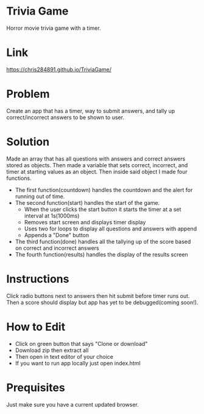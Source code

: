 # Trivia Game
Horror movie trivia game with a timer.

# Link
https://chris284891.github.io/TriviaGame/

# Problem
Create an app that has a timer, way to submit answers, and tally up correct/incorrect answers to be shown to user.

# Solution
Made an array that has all questions with answers and correct answers stored as objects. Then made a variable that sets correct, incorrect, and timer at starting values as an object. Then inside said object I made four functions. 
- The first function(countdown) handles the countdown and the alert for running out of time. 
- The second function(start) handles the start of the game.
    - When the user clicks the start button it starts the timer at a set interval at 1s(1000ms)
    - Removes start screen and displays timer display
    - Uses two for loops to display all questions and answers with append
    - Appends a "Done" button
- The third function(done) handles all the tallying up of the score based on correct and incorrect answers
- The fourth function(results) handles the display of the results screen

# Instructions
Click radio buttons next to answers then hit submit before timer runs out. Then a score should display but app has yet to be debugged(coming soon!).

# How to Edit
- Click on green button that says "Clone or download"
- Download zip then extract all
- Then open in text editor of your choice
- If you want to run app locally just open index.html

# Prequisites
Just make sure you have a current updated browser.
